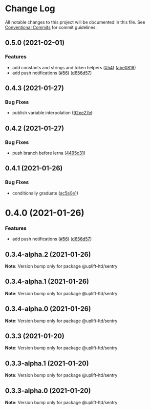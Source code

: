 # Change Log

All notable changes to this project will be documented in this file. See
[Conventional Commits](https://conventionalcommits.org) for commit guidelines.

## 0.5.0 (2021-02-01)

### Features

- add constants and strings and token helpers ([#54](https://github.com/uplift-ltd/nexus/issues/54))
  ([abe0816](https://github.com/uplift-ltd/nexus/commit/abe08162dec2552c083680fde4ce80bf9d4b6675))
- add push notifications ([#56](https://github.com/uplift-ltd/nexus/issues/56))
  ([d656d57](https://github.com/uplift-ltd/nexus/commit/d656d57fa545c77c9c28aab77e57ea43a2bacc60))

## 0.4.3 (2021-01-27)

### Bug Fixes

- publish variable interpolation
  ([92ee27e](https://github.com/uplift-ltd/nexus/commit/92ee27e2b1a473d14e95120fd9835f90e2b4b0d0))

## 0.4.2 (2021-01-27)

### Bug Fixes

- push branch before lerna
  ([4495c31](https://github.com/uplift-ltd/nexus/commit/4495c311019edad65242fddfcbec3763a86f528c))

## 0.4.1 (2021-01-26)

### Bug Fixes

- conditionally graduate
  ([ac5a0e1](https://github.com/uplift-ltd/nexus/commit/ac5a0e1fc880399a0b498e7eac042f1572fee991))

# 0.4.0 (2021-01-26)

### Features

- add push notifications ([#56](https://github.com/uplift-ltd/nexus/issues/56))
  ([d656d57](https://github.com/uplift-ltd/nexus/commit/d656d57fa545c77c9c28aab77e57ea43a2bacc60))

## 0.3.4-alpha.2 (2021-01-26)

**Note:** Version bump only for package @uplift-ltd/sentry

## 0.3.4-alpha.1 (2021-01-26)

**Note:** Version bump only for package @uplift-ltd/sentry

## 0.3.4-alpha.0 (2021-01-26)

**Note:** Version bump only for package @uplift-ltd/sentry

## 0.3.3 (2021-01-20)

**Note:** Version bump only for package @uplift-ltd/sentry

## 0.3.3-alpha.1 (2021-01-20)

**Note:** Version bump only for package @uplift-ltd/sentry

## 0.3.3-alpha.0 (2021-01-20)

**Note:** Version bump only for package @uplift-ltd/sentry
